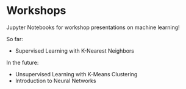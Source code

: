 # Workshops
Jupyter Notebooks for workshop presentations on machine learning!

So far:
- Supervised Learning with K-Nearest Neighbors

In the future:
- Unsupervised Learning with K-Means Clustering
- Introduction to Neural Networks
